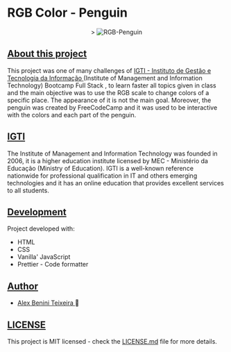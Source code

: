 <h1 style="align-content: center; font-weight: bold;">RGB Color - Penguin</h1>

<p align="center">>
<img src="https://media.giphy.com/media/hWGZUR2dXMlfyJoQRY/giphy.gif" alt="RGB-Penguin" />
</p>

<div>
  <h2 style="text-decoration: underline;">About this project</h2>

  <p>
    This project was one of many challenges of
    <a href="https://www.igti.com.br/" target="_blank">
      IGTI - Instituto de Gestão e Tecnologia da Informação
    </a>
    (Institute of Management and Information Technology) Bootcamp Full Stack ,
    to learn faster all topics given in class and the main objective was to use
    the RGB scale to change colors of a specific place. The appearance of it is
    not the main goal. Moreover, the penguin was created by FreeCodeCamp and it
    was used to be interactive with the colors and each part of the penguin.
  </p>
</div>

<div>
  <h2 style="text-decoration: underline;">IGTI</h2>
  <p>
    The Institute of Management and Information Technology was founded in 2006,
    it is a higher education institute licensed by MEC - Ministério da Educação
    (Ministry of Education). IGTI is a well-known reference nationwide for
    professional qualification in IT and others emerging technologies and it has
    an online education that provides excellent services to all students.
  </p>
</div>

<div>
  <h2 style="text-decoration: underline;">Development</h2>
  <p>
    Project developed with:
  </p>
  <ul>
    <li>HTML</li>
    <li>CSS</li>
    <li>Vanilla' JavaScript</li>
    <li>Prettier - Code formatter</li>
  </ul>
</div>

<div>
  <h2 style="text-decoration: underline;">Author</h2>
  <ul>
    <li>
      <a href="https://github.com/benini17">Alex Benini Teixeira </a> 🐼
    </li>
  </ul>
</div>

<div>
  <h2 style="text-decoration: underline;">LICENSE</h2>
  <p>
    This project is MIT licensed - check the
    <a href="https://github.com/benini17">LICENSE.md</a> file for more details.
  </p>
</div>
